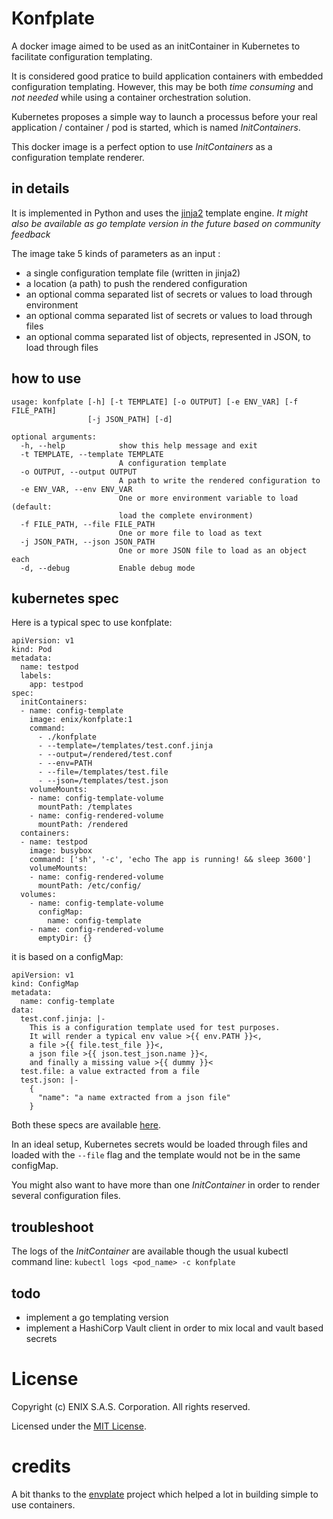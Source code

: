 # Konfplate

A docker image aimed to be used as an initContainer in Kubernetes to facilitate configuration templating.

It is considered good pratice to build application containers with embedded configuration templating.
However, this may be both *time consuming* and *not needed* while using a container orchestration solution.

Kubernetes proposes a simple way to launch a processus before your real application / container / pod is started, which is named *InitContainers*.

This docker image is a perfect option to use *InitContainers* as a configuration template renderer.

## in details

It is implemented in Python and uses the [jinja2](http://jinja.pocoo.org/) template engine.
*It might also be available as go template version in the future based on community feedback*

The image take 5 kinds of parameters as an input :
- a single configuration template file (written in jinja2)
- a location (a path) to push the rendered configuration
- an optional comma separated list of secrets or values to load through environment
- an optional comma separated list of secrets or values to load through files
- an optional comma separated list of objects, represented in JSON, to load through files

## how to use
```
usage: konfplate [-h] [-t TEMPLATE] [-o OUTPUT] [-e ENV_VAR] [-f FILE_PATH]
                 [-j JSON_PATH] [-d]

optional arguments:
  -h, --help            show this help message and exit
  -t TEMPLATE, --template TEMPLATE
                        A configuration template
  -o OUTPUT, --output OUTPUT
                        A path to write the rendered configuration to
  -e ENV_VAR, --env ENV_VAR
                        One or more environment variable to load (default:
                        load the complete environment)
  -f FILE_PATH, --file FILE_PATH
                        One or more file to load as text
  -j JSON_PATH, --json JSON_PATH
                        One or more JSON file to load as an object each
  -d, --debug           Enable debug mode
```

## kubernetes spec
Here is a typical spec to use konfplate:
```
apiVersion: v1
kind: Pod
metadata:
  name: testpod
  labels:
    app: testpod
spec:
  initContainers:
  - name: config-template
    image: enix/konfplate:1
    command:
      - ./konfplate
      - --template=/templates/test.conf.jinja
      - --output=/rendered/test.conf
      - --env=PATH
      - --file=/templates/test.file
      - --json=/templates/test.json
    volumeMounts:
    - name: config-template-volume
      mountPath: /templates
    - name: config-rendered-volume
      mountPath: /rendered
  containers:
  - name: testpod
    image: busybox
    command: ['sh', '-c', 'echo The app is running! && sleep 3600']
    volumeMounts:
    - name: config-rendered-volume
      mountPath: /etc/config/
  volumes:
    - name: config-template-volume
      configMap:
        name: config-template
    - name: config-rendered-volume
      emptyDir: {}
```
it is based on a configMap:
```
apiVersion: v1
kind: ConfigMap
metadata:
  name: config-template
data:
  test.conf.jinja: |-
    This is a configuration template used for test purposes.
    It will render a typical env value >{{ env.PATH }}<,
    a file >{{ file.test_file }}<,
    a json file >{{ json.test_json.name }}<,
    and finally a missing value >{{ dummy }}<
  test.file: a value extracted from a file
  test.json: |-
    {
      "name": "a name extracted from a json file"
    }
```
Both these specs are available [here](manifests/container-with-templated-configuration.pod.yaml).

In an ideal setup, Kubernetes secrets would be loaded through files and loaded with the `--file` flag and the template would not be in the same configMap.

You might also want to have more than one *InitContainer* in order to render several configuration files.

## troubleshoot
The logs of the *InitContainer* are available though the usual kubectl command line:
`kubectl logs <pod_name> -c konfplate`

## todo
- implement a go templating version
- implement a HashiCorp Vault client in order to mix local and vault based secrets

# License
Copyright (c) ENIX S.A.S. Corporation. All rights reserved.

Licensed under the [MIT License](LICENSE).

# credits
A bit thanks to the [envplate](https://github.com/kreuzwerker/envplate) project which helped a lot in building simple to use containers.